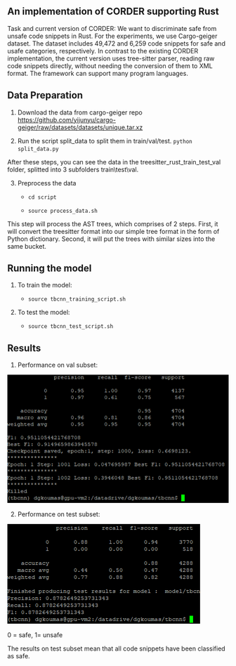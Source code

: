 ## An implementation of CORDER supporting Rust

Task and current version of CORDER: We want to discriminate safe from unsafe code snippets in Rust. For the experiments, we use Cargo-geiger dataset. The dataset includes 49,472 and 6,259 code snippets for safe and usafe categories, respectively.
In contrast to the existing CORDER implementation, the current version uses tree-sitter parser, reading raw code snippets directly, without needing the conversion of them to XML format.
The framework can support many program languages.


## Data Preparation

1. Download the data from cargo-geiger repo https://github.com/yijunyu/cargo-geiger/raw/datasets/datasets/unique.tar.xz 



2. Run the script split_data to split them in train/val/test. ```python split_data.py``` 
 

After these steps, you can see the data in the treesitter_rust_train_test_val folder, splitted into 3 subfolders train\test\val. 


3. Preprocess the data

    - ```cd script```
    
    - ```source process_data.sh```

This step will process the AST trees, which comprises of 2 steps. First, it will convert the treesitter format into our simple tree format in the form of Python dictionary. Second, it will put the trees with similar sizes into the same bucket.



## Running the model

1. To train the model:
    - ```source tbcnn_training_script.sh```
	
2. To test the model:
    - ```source tbcnn_test_script.sh``` 
    
    
## Results

1. Performance on val subset:

![plot](training.png)
	
2. Performance on test subset:
       
![plot](test.png)

0 = safe, 1= unsafe

The results on test subset mean that all code snippets have been classified as safe. 



